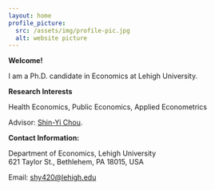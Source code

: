 ```yaml
---
layout: home
profile_picture:
  src: /assets/img/profile-pic.jpg
  alt: website picture
---
```


<strong>Welcome!</strong>

<p>
  I am a Ph.D. candidate in Economics at Lehigh University. 
</p>

<strong>Research Interests</strong>

<p>
  Health Economics, Public Economics, Applied Econometrics
</p>

<!-- <p>
  Link to: <a href="./assets/Shijun You - CV.pdf" target="_blank">CV</a>. 
</p> -->

<p>
  Advisor: <a href="https://business.lehigh.edu/directory/shin-yi-chou" target="_blank">Shin-Yi Chou</a>.
</p>

<strong>Contact Information:</strong>

 <p>
 <div>Department of Economics, Lehigh University</div>
 <div>621 Taylor St., Bethlehem, PA 18015, USA</div>
</p>

<p>
  Email: <a href="mailto:shy420@lehigh.edu" target="_blank">shy420@lehigh.edu</a>
</p>
